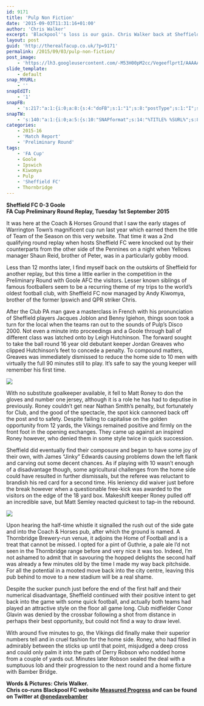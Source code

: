 ```yaml
---
id: 9171
title: 'Pulp Non Fiction'
date: '2015-09-03T11:31:16+01:00'
author: 'Chris Walker'
excerpt: 'Blackpool''s loss is our gain. Chris Walker back at Sheffield. Keeper calamity. Sheffield 0-3 Goole.'
layout: post
guid: 'http://therealfacup.co.uk/?p=9171'
permalink: /2015/09/03/pulp-non-fiction/
post_image:
    - 'https://lh3.googleusercontent.com/-M53H00pM2cc/VegeeflprtI/AAAAAAAAFkg/faW3IFtkR6Q/s720-Ic42/IMG_2096.jpg'
slide_template:
    - default
snap_MYURL:
    - ''
snapEdIT:
    - '1'
snapFB:
    - 's:217:"a:1:{i:0;a:8:{s:4:"doFB";s:1:"1";s:8:"postType";s:1:"I";s:10:"AttachPost";s:1:"2";s:10:"SNAPformat";s:15:"%EXCERPT% %URL%";s:9:"isAutoImg";s:1:"A";s:8:"imgToUse";s:0:"";s:9:"isAutoURL";s:1:"A";s:8:"urlToUse";s:0:"";}}";'
snapTW:
    - 's:140:"a:1:{i:0;a:5:{s:10:"SNAPformat";s:14:"%TITLE% %SURL%";s:8:"attchImg";s:1:"0";s:9:"isAutoImg";s:1:"A";s:8:"imgToUse";s:0:"";s:4:"doTW";i:0;}}";'
categories:
    - 2015-16
    - 'Match Report'
    - 'Preliminary Round'
tags:
    - 'FA Cup'
    - Goole
    - Ipswich
    - Kiwomya
    - Pulp
    - 'Sheffield FC'
    - Thornbridge
---
```


**Sheffield FC 0-3 Goole  
FA Cup Preliminary Round Replay, Tuesday 1st September 2015**

It was here at the Coach &amp; Horses Ground that I saw the early stages of Warrington Town’s magnificent cup run last year which earned them the title of Team of the Season on this very website. That time it was a 2nd qualifying round replay when hosts Sheffield FC were knocked out by their counterparts from the other side of the Pennines on a night when Yellows manager Shaun Reid, brother of Peter, was in a particularly gobby mood.

Less than 12 months later, I find myself back on the outskirts of Sheffield for another replay, but this time a little earlier in the competition in the Preliminary Round with Goole AFC the visitors. Lesser known siblings of famous footballers seem to be a recurring theme of my trips to the world’s oldest football club, with Sheffield FC now managed by Andy Kiwomya, brother of the former Ipswich and QPR striker Chris.

After the Club PA man gave a masterclass in French with his pronunciation of Sheffield players Jacques Joblon and Benny Igiehon, things soon took a turn for the local when the teams ran out to the sounds of Pulp’s Disco 2000. Not even a minute into proceedings and a Goole through ball of different class was latched onto by Leigh Hutchinson. The forward sought to take the ball round 16 year old debutant keeper Jordan Greaves who clipped Hutchinson’s feet to concede a penalty. To compound matters, Greaves was immediately dismissed to reduce the home side to 10 men with virtually the full 90 minutes still to play. It’s safe to say the young keeper will remember his first time.

![](https://lh3.googleusercontent.com/-TBWygfmrGnk/VegeeNzm_hI/AAAAAAAAFkQ/RHSNNIgP3es/s512-Ic42/IMG_2090.jpg)

With no substitute goalkeeper available, it fell to Matt Roney to don the gloves and number one jersey, although it is a role he has had to deputise in previously. Roney couldn’t get near Nathan Smith’s penalty, but fortunately for Club, and the good of the spectacle, the spot kick cannoned back off the post and to safety. Despite failing to capitalise on the golden opportunity from 12 yards, the Vikings remained positive and firmly on the front foot in the opening exchanges. They came up against an inspired Roney however, who denied them in some style twice in quick succession.

Sheffield did eventually find their composure and began to have some joy of their own, with James “Jinky” Edwards causing problems down the left flank and carving out some decent chances. As if playing with 10 wasn’t enough of a disadvantage though, some agricultural challenges from the home side could have resulted in further dismissals, but the referee was reluctant to brandish his red card for a second time. His leniency did waiver just before the break however when a questionable free-kick was awarded to the visitors on the edge of the 18 yard box. Makeshift keeper Roney pulled off an incredible save, but Matt Semley reacted quickest to tap-in the rebound.

![](https://lh3.googleusercontent.com/-9f7StPwj2D4/VegefAWyEiI/AAAAAAAAFkY/Xl0RrABauts/s512-Ic42/IMG_2108.jpg)

Upon hearing the half-time whistle it signalled the rush out of the side gate and into the Coach &amp; Horses pub, after which the ground is named. A Thornbridge Brewery-run venue, it adjoins the Home of Football and is a treat that cannot be missed. I opted for a pint of Guthrie, a pale ale I’d not seen in the Thornbridge range before and very nice it was too. Indeed, I’m not ashamed to admit that in savouring the hopped delights the second half was already a few minutes old by the time I made my way back pitchside. For all the potential in a mooted move back into the city centre, leaving this pub behind to move to a new stadium will be a real shame.

Despite the sucker punch just before the end of the first half and their numerical disadvantage, Sheffield continued with their positive intent to get back into the game with some quick football, and actually both teams had played an attractive style on the floor all game long. Club midfielder Conor Glavin was denied by the crossbar following a shot from distance in perhaps their best opportunity, but could not find a way to draw level.

With around five minutes to go, the Vikings did finally make their superior numbers tell and in cruel fashion for the home side. Roney, who had filled in admirably between the sticks up until that point, misjudged a deep cross and could only palm it into the path of Derry Robson who nodded home from a couple of yards out. Minutes later Robson sealed the deal with a sumptuous lob and their progression to the next round and a home fixture with Bamber Bridge.

**Words &amp; Pictures: Chris Walker.**  
 **Chris co-runs Blackpool FC website [Measured Progress](http://measuredprogress.co.uk/) and can be found on Twitter at [@onedavebamber](https://twitter.com/onedavebamber)**